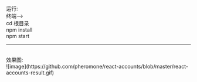 运行: <br/>
终端--> <br/>
cd 根目录 <br/>
npm install <br/>
npm start <br/>
<hr/>
<br/>
效果图:<br/>
 ![image](https://github.com/pheromone/react-accounts/blob/master/react-accounts-result.gif) <br/>
